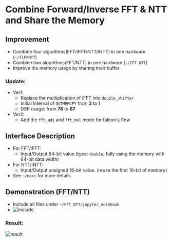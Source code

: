 # Combine Forward/Inverse FFT & NTT and Share the Memory

## Improvement

- Combine four algorithms(FFT/iFFT/NTT/iNTT) in one hardware (`~/fiFFNTT`)
- Combine two algorithms(FFT/NTT) in one hardware (`~/FFT_NTT`)
- Improve the memory usage by sharing their buffer

### Update:

- Ver1:
  - Replace the multiplication of iFFT into `double_shifter`
  - Initial Interval of `OUTMEMCPY` from **3** to **1**
  - DSP usage: from **78** to **67**
- Ver2:
  - Add the `fft_adj` and `fft_mul` mode for falcon's flow



## Interface Description

- For FFT/iFFT: 
  - Input/Output 64-bit value (type: `double`, fully using the memory with 64-bit data width)
- For NTT/iNTT:
  - Input/Output unsigned 16-bit value. (reuse the first 16-bit of memory)
- See `~/maxi` for more details

## Demonstration (FFT/NTT)

- Include all files under `~/FFT_NTT/jupyter_notebook`
- ![include](https://github.com/vic9112/PQC_Falcon/assets/137171415/58350d74-daaf-48d8-a206-1561a9309e8a)

### Result:

![result](https://github.com/vic9112/PQC_Falcon/assets/137171415/1b97f53f-02b6-4baa-baeb-2487722306fe)

